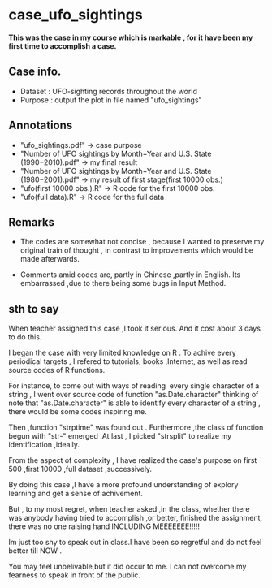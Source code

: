# case_ufo_sightings
**This was the case in my course which is markable , for it have been my first time to accomplish a case.**  

## Case info.
- Dataset : UFO-sighting records throughout the world
- Purpose : output the plot in file named "ufo_sightings"

## Annotations
- "ufo_sightings.pdf" -> case purpose
- "Number of UFO sightings by Month−Year and U.S. State (1990−2010).pdf" -> my final result
- "Number of UFO sightings by Month−Year and U.S. State (1980−2001).pdf" -> my result of first stage(first 10000 obs.)
- "ufo(first 10000 obs.).R" -> R code for the first 10000 obs.
- "ufo(full data).R" -> R code for the full data

## Remarks
- The codes are somewhat not concise , because I wanted to preserve my original train of thought , in contrast to  improvements  which would be made afterwards.

- Comments amid codes are, partly in Chinese ,partly in English. Its embarrassed ,due to there being some bugs in Input Method. 

## sth to say
When teacher assigned this case ,I took it serious. And it cost about 3 days to do this.

I began the case with very limited knowledge on R . To achive every periodical targets , I refered to tutorials, books ,Internet, as well as read source codes of R functions. 

For instance, to come out with ways of reading  every single character of a string , I went over source code of function "as.Date.character" thinking of note that "as.Date.character" is able to identify every character of a string , there would be some codes inspiring me. 

Then ,function "strptime" was found out . Furthermore ,the class of function begun with "str-" emerged .At last , I picked "strsplit" to realize my identification ,ideally.    

From the aspect of complexity , I have realized the case's purpose on first 500 ,first 10000 ,full dataset ,successively.

By doing this case ,I have a more profound understanding of explory learning and get a sense of achivement.

But , to my most regret, when teacher asked ,in the class, whether there was anybody having tried to accomplish ,or better, finished the assignment, there was no one raising hand INCLUDING MEEEEEEE!!!!!

Im just too shy to speak out in class.I have been so regretful and do not feel better till NOW .

You may feel unbelivable,but it did occur to me. I can not overcome my fearness to speak in front of the public.
